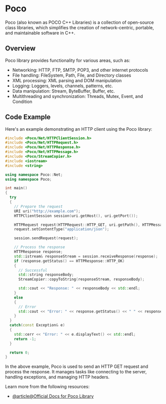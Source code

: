 # Poco

Poco (also known as POCO C++ Libraries) is a collection of open-source class libraries, which simplifies the creation of network-centric, portable, and maintainable software in C++. 

## Overview

Poco library provides functionality for various areas, such as:

- Networking: HTTP, FTP, SMTP, POP3, and other internet protocols
- File handling: FileSystem, Path, File, and Directory classes
- XML processing: XML parsing and DOM manipulation
- Logging: Loggers, levels, channels, patterns, etc.
- Data manipulation: Stream, ByteBuffer, Buffer, etc.
- Multithreading and synchronization: Threads, Mutex, Event, and Condition

## Code Example

Here's an example demonstrating an HTTP client using the Poco library:

```cpp
#include <Poco/Net/HTTPClientSession.h>
#include <Poco/Net/HTTPRequest.h>
#include <Poco/Net/HTTPResponse.h>
#include <Poco/Net/HTTPMessage.h>
#include <Poco/StreamCopier.h>
#include <iostream>
#include <string>

using namespace Poco::Net;
using namespace Poco;

int main()
{
  try
  {
    // Prepare the request
    URI uri("http://example.com");
    HTTPClientSession session(uri.getHost(), uri.getPort());

    HTTPRequest request(HTTPRequest::HTTP_GET, uri.getPath(), HTTPMessage::HTTP_1_1);
    request.setContentType("application/json");

    session.sendRequest(request);

    // Process the response
    HTTPResponse response;
    std::istream& responseStream = session.receiveResponse(response);
    if (response.getStatus() == HTTPResponse::HTTP_OK)
    {
      // Successful
      std::string responseBody;
      StreamCopier::copyToString(responseStream, responseBody);

      std::cout << "Response: " << responseBody << std::endl;
    }
    else
    {
      // Error
      std::cout << "Error: " << response.getStatus() << " " << response.getReason() << std::endl;
    }
  }
  catch(const Exception& e)
  {
    std::cerr << "Error: " << e.displayText() << std::endl;
    return -1;
  }

  return 0;
}
```

In the above example, Poco is used to send an HTTP GET request and process the response. It manages tasks like connecting to the server, handling exceptions, and managing HTTP headers.

Learn more from the following resources:

- [@article@Official Docs for Poco Library](https://docs.pocoproject.org/)